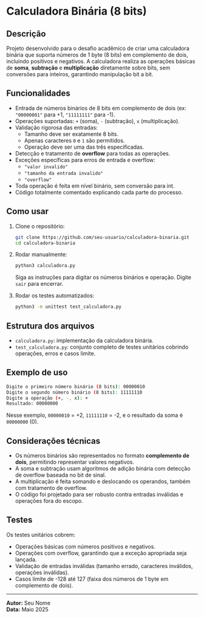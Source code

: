 
# Calculadora Binária (8 bits)

## Descrição

Projeto desenvolvido para o desafio acadêmico de criar uma calculadora binária que suporta números de 1 byte (8 bits) em complemento de dois, incluindo positivos e negativos. A calculadora realiza as operações básicas de **soma**, **subtração** e **multiplicação** diretamente sobre bits, sem conversões para inteiros, garantindo manipulação bit a bit.

## Funcionalidades

- Entrada de números binários de 8 bits em complemento de dois (ex: `"00000001"` para +1, `"11111111"` para -1).
- Operações suportadas: `+` (soma), `-` (subtração), `x` (multiplicação).
- Validação rigorosa das entradas:
  - Tamanho deve ser exatamente 8 bits.
  - Apenas caracteres `0` e `1` são permitidos.
  - Operação deve ser uma das três especificadas.
- Detecção e tratamento de **overflow** para todas as operações.
- Exceções específicas para erros de entrada e overflow:
  - `"valor invalido"`
  - `"tamanho da entrada invalido"`
  - `"overflow"`
- Toda operação é feita em nível binário, sem conversão para int.
- Código totalmente comentado explicando cada parte do processo.

## Como usar

1. Clone o repositório:
   ```bash
   git clone https://github.com/seu-usuario/calculadora-binaria.git
   cd calculadora-binaria
   ```

2. Rodar manualmente:
   ```bash
   python3 calculadora.py
   ```
   Siga as instruções para digitar os números binários e operação. Digite `sair` para encerrar.

3. Rodar os testes automatizados:
   ```bash
   python3 -m unittest test_calculadora.py
   ```

## Estrutura dos arquivos

- `calculadora.py`: implementação da calculadora binária.
- `test_calculadora.py`: conjunto completo de testes unitários cobrindo operações, erros e casos limite.

## Exemplo de uso

```bash
Digite o primeiro número binário (8 bits): 00000010
Digite o segundo número binário (8 bits): 11111110
Digite a operação (+, -, x): +
Resultado: 00000000
```

Nesse exemplo, `00000010` = +2, `11111110` = -2, e o resultado da soma é `00000000` (0).

## Considerações técnicas

- Os números binários são representados no formato **complemento de dois**, permitindo representar valores negativos.
- A soma e subtração usam algoritmos de adição binária com detecção de overflow baseada no bit de sinal.
- A multiplicação é feita somando e deslocando os operandos, também com tratamento de overflow.
- O código foi projetado para ser robusto contra entradas inválidas e operações fora do escopo.

## Testes

Os testes unitários cobrem:

- Operações básicas com números positivos e negativos.
- Operações com overflow, garantindo que a exceção apropriada seja lançada.
- Validação de entradas inválidas (tamanho errado, caracteres inválidos, operações inválidas).
- Casos limite de -128 até 127 (faixa dos números de 1 byte em complemento de dois).

---

**Autor:** Seu Nome  
**Data:** Maio 2025
